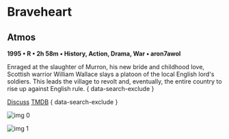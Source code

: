 # Braveheart

## Atmos

**1995 • R • 2h 58m • History, Action, Drama, War • aron7awol**

Enraged at the slaughter of Murron, his new bride and childhood love, Scottish warrior William Wallace slays a platoon of the local English lord's soldiers. This leads the village to revolt and, eventually, the entire country to rise up against English rule.
{ data-search-exclude }

[Discuss](https://www.avsforum.com/threads/bass-eq-for-filtered-movies.2995212/post-56815588)  [TMDB](197)
{ data-search-exclude }

![img 0](https://i.imgur.com/78U3t9A.jpg)

![img 1](https://i.imgur.com/na5ZwxP.png)

